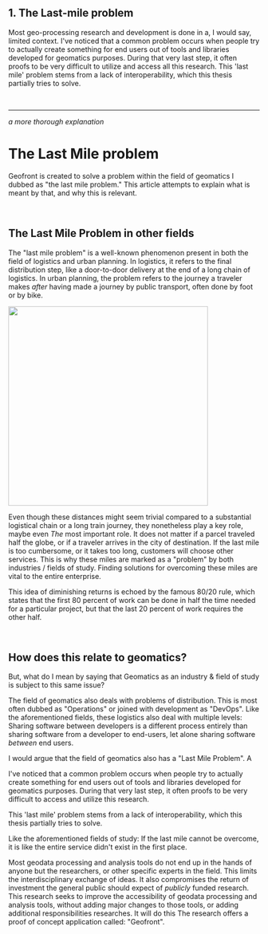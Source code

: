 ## 1. The Last-mile problem 
Most geo-processing research and development is done in a, I would say, limited context.
I've noticed that a common problem occurs when people try to actually create something for end users out of tools and libraries developed for geomatics purposes. During that very last step, it often proofs to be very difficult to utilize and access all this research. This 'last mile' problem stems from a lack of interoperability, which this thesis partially tries to solve. 

<br>

----------
_a more thorough explanation_

# The Last Mile problem
Geofront is created to solve a problem within the field of geomatics I dubbed as "the last mile problem." This article attempts to explain what is meant by that, and why this is relevant.

<br>

## The Last Mile Problem in other fields 
The "last mile problem" is a well-known phenomenon present in both the field of logistics and urban planning. In logistics, it refers to the final distribution step, like a door-to-door delivery at the end of a long chain of logistics. In urban planning, the problem refers to the journey a traveler makes _after_ having made a journey by public transport, often done by foot or by bike. 

<img src="https://external-content.duckduckgo.com/iu/?u=https%3A%2F%2Fimage.freepik.com%2Ffree-photo%2Fdelivery-man-holding-parcel-box-give-customer_41350-863.jpg&f=1&nofb=1" width=400/>

Even though these distances might seem trivial compared to a substantial logistical chain or a long train journey, they nonetheless play a key role, maybe even *The* most important role. It does not matter if a parcel traveled half the globe, or if a traveler arrives in the city of destination. If the last mile is too cumbersome, or it takes too long, customers will choose other services. This is why these miles are marked as a "problem" by both industries / fields of study. Finding solutions for overcoming these miles are vital to the entire enterprise.   

This idea of diminishing returns is echoed by the famous 80/20 rule, which states that the first 80 percent of work can be done in half the time needed for a particular project, but that the last 20 percent of work requires the other half. 

<br>

## How does this relate to geomatics?

But, what do I mean by saying that Geomatics as an industry & field of study is subject to this same issue? 

The field of geomatics also deals with problems of distribution. This is most often dubbed as "Operations" or joined with development as "DevOps". Like the aforementioned fields, these logistics also deal with multiple levels: Sharing software between developers is a different process entirely than sharing software from a developer to end-users, let alone sharing software _between_ end users.

I would argue that the field of geomatics also has a "Last Mile Problem". A  




I've noticed that a common problem occurs when people try to actually create something for end users out of tools and libraries developed for geomatics purposes. During that very last step, it often proofs to be very difficult to access and utilize this research. 

This 'last mile' problem stems from a lack of interoperability, which this thesis partially tries to solve. 



<!-- Peer to Peer interaction is a concept behind the most successful and widespread internet companies:  
- Facebook: Anyone can make a "personal website".
- Twitter: Anyone can say things about anything. Anyone can read and react on this.
- YouTube: Anyone can broadcast. 
- Ebay / Amazon: Anyone can sell, anyone can buy.   -->


Like the aforementioned fields of study: If the last mile cannot be overcome, it is like the entire service didn't exist in the first place. 


Most geodata processing and analysis tools do not end up in the hands of anyone but the researchers, or other specific experts in the field. 
This limits the interdisciplinary exchange of ideas. 
It also compromises the return of investment the general public should expect of _publicly_ funded research.    
This research seeks to improve the accessibility of geodata processing and analysis tools, without adding major changes to those tools, or adding additional responsibilities researches.
It will do this 
The research offers a proof of concept application called: "Geofront". 

